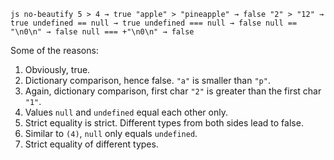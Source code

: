 `js no-beautify 5 > 4 → true "apple" > "pineapple" → false "2" > "12" → true undefined == null → true undefined === null → false null == "\n0\n" → false null === +"\n0\n" → false`

Some of the reasons:

1.  Obviously, true.
2.  Dictionary comparison, hence false. `"a"` is smaller than `"p"`.
3.  Again, dictionary comparison, first char `"2"` is greater than the first char `"1"`.
4.  Values `null` and `undefined` equal each other only.
5.  Strict equality is strict. Different types from both sides lead to false.
6.  Similar to `(4)`, `null` only equals `undefined`.
7.  Strict equality of different types.

